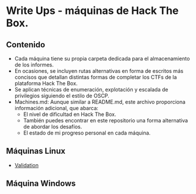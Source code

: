 # Write Ups - máquinas de Hack The Box.

## Contenido

- Cada máquina tiene su propia carpeta dedicada para el almacenamiento de los informes.
- En ocasiones, se incluyen rutas alternativas en forma de escritos más concisos que detallan distintas formas de completar los CTFs de la plataforma Hack The Box.
- Se aplican técnicas de enumeración, explotación y escalada de privilegios siguiendo el estilo de OSCP.
- Machines.md: Aunque similar a README.md, este archivo proporciona información adicional, que abarca:
  - El nivel de dificultad en Hack The Box.
  - También puedes encontrar en este repositorio una forma alternativa de abordar los desafíos.
  - El estado de mi progreso personal en cada máquina.
 
## Máquinas Linux

- [Validation](HTB-Linux/Validation.md)

## Máquina Windows
